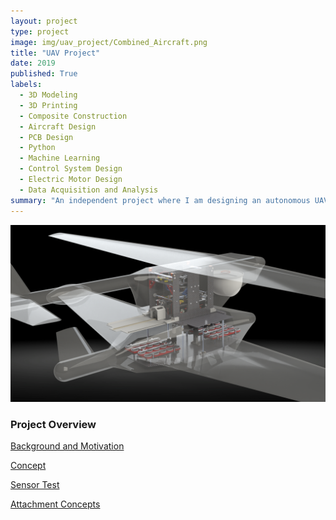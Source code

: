 ```yaml
---
layout: project
type: project
image: img/uav_project/Combined_Aircraft.png
title: "UAV Project"
date: 2019
published: True
labels:
  - 3D Modeling
  - 3D Printing
  - Composite Construction
  - Aircraft Design
  - PCB Design
  - Python
  - Machine Learning
  - Control System Design
  - Electric Motor Design
  - Data Acquisition and Analysis
summary: "An independent project where I am designing an autonomous UAV capable of flying 24/7 by performing an in-flight battery transfer. "
---
```


<img class="img-fluid" src="../img/uav_project/Combined_Aircraft.png">

<h3>Project Overview</h3>

<a href="uav_background.html">Background and Motivation</a>

<a href="uav_concepts.html">Concept</a>

<a href="uav_sensor_test.html">Sensor Test</a>

<a href="magnets.html">Attachment Concepts</a>